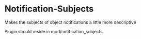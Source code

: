 Notification-Subjects
=====================

Makes the subjects of object notifications a little more descriptive

Plugin should reside in mod/notification_subjects